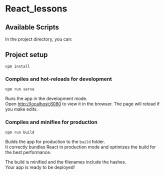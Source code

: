 # React_lessons

## Available Scripts

In the project directory, you can:

## Project setup
```
npm install
```

### Compiles and hot-reloads for development
```
npm run serve
```
Runs the app in the development mode.\
Open [http://localhost:8080](http://localhost:8080) to view it in the browser.
The page will reload if you make edits.


### Compiles and minifies for production
```
npm run build
```
Builds the app for production to the `build` folder.\
It correctly bundles React in production mode and optimizes the build for the best performance.

The build is minified and the filenames include the hashes.\
Your app is ready to be deployed!
